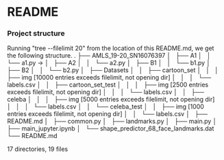 # README

### Project structure
Running "tree --filelimit 20" from the location of this README.md, we get the following structure.
.
├── AMLS_19-20_SN16076397
│   ├── A1
│   │   └── a1.py -> 
│   ├── A2
│   │   └── a2.py
│   ├── B1
│   │   └── b1.py
│   ├── B2
│   │   └── b2.py
│   ├── Datasets
│   │   ├── cartoon_set
│   │   │   ├── img [10000 entries exceeds filelimit, not opening dir]
│   │   │   └── labels.csv
│   │   ├── cartoon_set_test
│   │   │   ├── img [2500 entries exceeds filelimit, not opening dir]
│   │   │   └── labels.csv
│   │   ├── celeba
│   │   │   ├── img [5000 entries exceeds filelimit, not opening dir]
│   │   │   └── labels.csv
│   │   └── celeba_test
│   │       ├── img [1000 entries exceeds filelimit, not opening dir]
│   │       └── labels.csv
│   ├── README.md
│   ├── common.py
│   ├── landmarks.py
│   ├── main.py
│   ├── main_jupyter.ipynb
│   └── shape_predictor_68_face_landmarks.dat
└── README.md

17 directories, 19 files